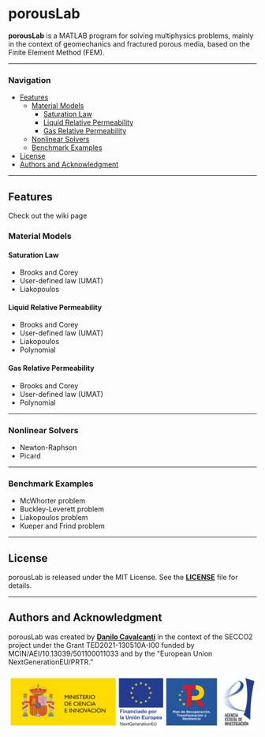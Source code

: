 # porousLab

**porousLab** is a MATLAB program for solving multiphysics problems, mainly in the context of geomechanics and fractured porous media, based on the Finite Element Method (FEM).

---

### **Navigation**
- [Features](#features)
  - [Material Models](#material-models)
    - [Saturation Law](#saturation-law)
    - [Liquid Relative Permeability](#liquid-relative-permeability)
    - [Gas Relative Permeability](#gas-relative-permeability)
  - [Nonlinear Solvers](#nonlinear-solvers)
  - [Benchmark Examples](#benchmark-examples)
- [License](#license)
- [Authors and Acknowledgment](#authors-and-acknowledgment)

---

## **Features**
Check out the wiki page

### **Material Models**

#### **Saturation Law**
- Brooks and Corey
- User-defined law (UMAT)
- Liakopoulos

#### **Liquid Relative Permeability**
- Brooks and Corey
- User-defined law (UMAT)
- Liakopoulos
- Polynomial

#### **Gas Relative Permeability**
- Brooks and Corey
- User-defined law (UMAT)
- Polynomial

---

### **Nonlinear Solvers**
- Newton-Raphson
- Picard

---

### **Benchmark Examples**
- McWhorter problem
- Buckley-Leverett problem
- Liakopoulos problem
- Kueper and Frind problem

---

## **License**

porousLab is released under the MIT License. See the **[LICENSE](https://www.blackbox.ai/share/LICENSE)** file for details.

---

## **Authors and Acknowledgment**

porousLab was created by **[Danilo Cavalcanti](https://github.com/dbcavalcanti)** in the context of the SECCO2 project under the Grant TED2021-130510A-I00 funded by MCIN/AEI/10.13039/501100011033 and by the "European Union NextGenerationEU/PRTR.”

![SECCO2](figures/SECCO2.png)


